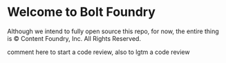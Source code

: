 # Welcome to Bolt Foundry

Although we intend to fully open source this repo, for now, the entire thing is ©️ Content Foundry, Inc. All Rights Reserved.


comment here to start a code review, also to lgtm a code review